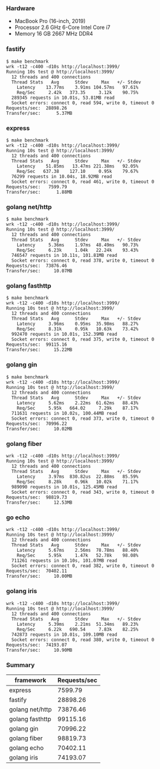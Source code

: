 ### Hardware

- MacBook Pro (16-inch, 2019)
- Processor 2.6 GHz 6-Core Intel Core i7
- Memory 16 GB 2667 MHz DDR4

### fastify

```shell
$ make benchmark
wrk -t12 -c400 -d10s http://localhost:3999/
Running 10s test @ http://localhost:3999/
  12 threads and 400 connections
  Thread Stats   Avg      Stdev     Max   +/- Stdev
    Latency    13.77ms    3.91ms 104.57ms   97.61%
    Req/Sec     2.42k   373.35     3.12k    90.75%
  289345 requests in 10.01s, 53.81MB read
  Socket errors: connect 0, read 594, write 0, timeout 0
Requests/sec:  28898.26
Transfer/sec:      5.37MB
```

### express

```shell
$ make benchmark
wrk -t12 -c400 -d10s http://localhost:3999/
Running 10s test @ http://localhost:3999/
  12 threads and 400 connections
  Thread Stats   Avg      Stdev     Max   +/- Stdev
    Latency    51.85ms   13.47ms 221.38ms   92.05%
    Req/Sec   637.38    127.10     0.95k    79.67%
  76299 requests in 10.04s, 18.92MB read
  Socket errors: connect 0, read 461, write 0, timeout 0
Requests/sec:   7599.79
Transfer/sec:      1.88MB
```

### golang net/http

```shell
$ make benchmark
wrk -t12 -c400 -d10s http://localhost:3999/
Running 10s test @ http://localhost:3999/
  12 threads and 400 connections
  Thread Stats   Avg      Stdev     Max   +/- Stdev
    Latency     5.36ms    1.97ms  48.49ms   90.73%
    Req/Sec     6.23k     1.04k   22.24k    93.43%
  746547 requests in 10.11s, 101.81MB read
  Socket errors: connect 0, read 378, write 0, timeout 0
Requests/sec:  73876.46
Transfer/sec:     10.07MB
```

### golang fasthttp

```shell
$ make benchmark
wrk -t12 -c400 -d10s http://localhost:3999/
Running 10s test @ http://localhost:3999/
  12 threads and 400 connections
  Thread Stats   Avg      Stdev     Max   +/- Stdev
    Latency     3.96ms    0.95ms  35.98ms   88.27%
    Req/Sec     8.31k     0.95k   10.63k    73.42%
  992470 requests in 10.01s, 152.39MB read
  Socket errors: connect 0, read 375, write 0, timeout 0
Requests/sec:  99115.16
Transfer/sec:     15.22MB
```

### golang gin

```shell
$ make benchmark
wrk -t12 -c400 -d10s http://localhost:3999/
Running 10s test @ http://localhost:3999/
  12 threads and 400 connections
  Thread Stats   Avg      Stdev     Max   +/- Stdev
    Latency     5.62ms    2.22ms  61.62ms   88.43%
    Req/Sec     5.95k   664.02     7.29k    87.17%
  711631 requests in 10.02s, 100.44MB read
  Socket errors: connect 0, read 373, write 0, timeout 0
Requests/sec:  70996.22
Transfer/sec:     10.02MB
```

### golang fiber

```shell
wrk -t12 -c400 -d10s http://localhost:3999/
Running 10s test @ http://localhost:3999/
  12 threads and 400 connections
  Thread Stats   Avg      Stdev     Max   +/- Stdev
    Latency     3.97ms  830.82us  22.88ms   85.59%
    Req/Sec     8.28k     0.96k   10.02k    71.17%
  989090 requests in 10.01s, 125.45MB read
  Socket errors: connect 0, read 343, write 0, timeout 0
Requests/sec:  98819.73
Transfer/sec:     12.53MB
```

### go echo

```shell
wrk -t12 -c400 -d10s http://localhost:3999/
Running 10s test @ http://localhost:3999/
  12 threads and 400 connections
  Thread Stats   Avg      Stdev     Max   +/- Stdev
    Latency     5.67ms    2.56ms  78.78ms   88.40%
    Req/Sec     5.95k     1.47k   52.78k    98.08%
  711261 requests in 10.10s, 101.07MB read
  Socket errors: connect 0, read 382, write 0, timeout 0
Requests/sec:  70402.11
Transfer/sec:     10.00MB
```

### golang iris

```shell
wrk -t12 -c400 -d10s http://localhost:3999/
Running 10s test @ http://localhost:3999/
  12 threads and 400 connections
  Thread Stats   Avg      Stdev     Max   +/- Stdev
    Latency     5.39ms    2.21ms  51.34ms   89.23%
    Req/Sec     6.22k   690.54     7.83k    82.25%
  742873 requests in 10.01s, 109.10MB read
  Socket errors: connect 0, read 380, write 0, timeout 0
Requests/sec:  74193.07
Transfer/sec:     10.90MB
```

### Summary

| framework       | Requests/sec |
| --------------- | ------------ |
| express         | 7599.79      |
| fastify         | 28898.26     |
| golang net/http | 73876.46     |
| golang fasthttp | 99115.16     |
| golang gin      | 70996.22     |
| golang fiber    | 98819.73     |
| golang echo     | 70402.11     |
| golang iris     | 74193.07     |
